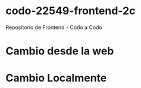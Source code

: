 # codo-22549-frontend-2c
Repositorio de  Frontend - Codo a Codo
# Cambio desde la web
# Cambio Localmente
